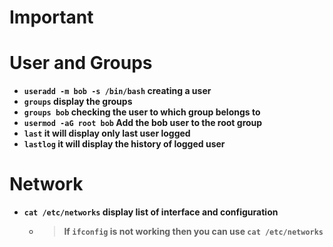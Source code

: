 # Important

# User and Groups
- __`useradd -m bob -s /bin/bash` creating a user__
- __`groups` display the groups__
- __`groups bob` checking the user to which group belongs to__
- __`usermod -aG root bob` Add the bob user to the root group__
- __`last` it will display only last user logged__
- __`lastlog` it will display the history of logged user__

# Network
- __`cat /etc/networks` display list of interface and configuration__
  - > __If `ifconfig` is not working then you can use `cat /etc/networks`__
